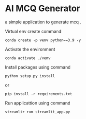 # AI MCQ Generator
a simple application to generate mcq .

Virtual env create command
```
conda create -p venv python==3.9 -y
```

Activate the environment
```
conda activate ./venv
```

Install packages using command 
```
python setup.py install
```
or
```
pip install -r requirements.txt
```

Run applicattion using command

```
streamlir run streamlit_app.py
```